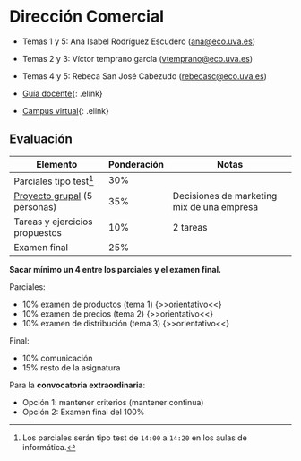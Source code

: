 # Dirección Comercial

- Temas 1 y 5: Ana Isabel Rodríguez Escudero (ana@eco.uva.es)
- Temas 2 y 3: Víctor temprano garcía (vtemprano@eco.uva.es)
- Temas 4 y 5: Rebeca San José Cabezudo (rebecasc@eco.uva.es)

- [Guía docente](https://campusvirtual.uva.es/pluginfile.php/1676292/mod_resource/content/1/Proyecto.Gu%C3%ADa%20Docente%20DCII%20ADE.20.21.pdf){: .elink}
- [Campus virtual](https://campusvirtual.uva.es/course/view.php?id=34230){: .elink}

## Evaluación

|Elemento|Ponderación|Notas|
|--|--|--|
|Parciales tipo test[^1]|30%|
|[Proyecto grupal](trabajo.md) (5 personas)|35%|Decisiones de marketing mix de una empresa
|Tareas y ejercicios propuestos|10%|2 tareas
|Examen final|25%|

**Sacar mínimo un 4 entre los parciales y el examen final.**

[^1]: Los parciales serán tipo test de `14:00` a `14:20` en los aulas de informática.

Parciales:

- 10% examen de productos (tema 1) {>>orientativo<<}
- 10% examen de precios (tema 2) {>>orientativo<<}
- 10% examen de distribución (tema 3) {>>orientativo<<}

Final:

- 10% comunicación
- 15% resto de la asignatura

Para la **convocatoria extraordinaria**:

- Opción 1: mantener criterios (mantener continua)
- Opción 2: Examen final del 100%
